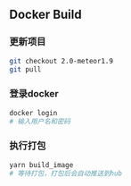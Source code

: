 ## Docker Build

### 更新项目

```bash
git checkout 2.0-meteor1.9
git pull
```

### 登录docker

```bash
docker login
# 输入用户名和密码
```

### 执行打包

```bash
yarn build_image
# 等待打包，打包后会自动推送到hub
```